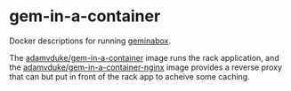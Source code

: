 # gem-in-a-container

Docker descriptions for running [geminabox](https://github.com/geminabox/geminabox).

The [adamvduke/gem-in-a-container](geminabox) image runs the rack application, and the [adamvduke/gem-in-a-container-nginx](nginx) image provides a reverse proxy that can but put in front of the rack app to acheive some caching.
